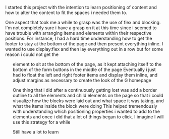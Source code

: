 I started this project with the intention to learn positioning of content and how to alter the content to fit the spaces i needed them to. 

One aspect that took me a while to grasp was the use of flex and blocking. I'm not completely sure i have a grasp on it at this time since i seemed to have trouble with arranging items and elements 
within their respective positions. 
For instance, I had a hard time understanding how to get the footer to stay at the bottom of the page and then present everything inline. I wanted to use display:flex and then lay everything out in a row but for some reason i could not get the <ul> element to sit at the bottom of the page, as it kept attaching itself to the bottom of the form buttons in the middle of the page 
Eventually i just had to float the left and right footer items and display them inline, and adjust margins as necessary to create the look of the G homepage

One thing that i did after a continuously getting lost was add a border outline to all the elements and child elements on the page so that i could visualize how the blocks were laid out and what space it was taking, and what the items inside the block were doing
This helped tremendously with understanding which positioning properties i wanted to add to the elements and once i did that a lot of things began to click. I imagine I will use this strategy for a while

Still have a lot to learn
